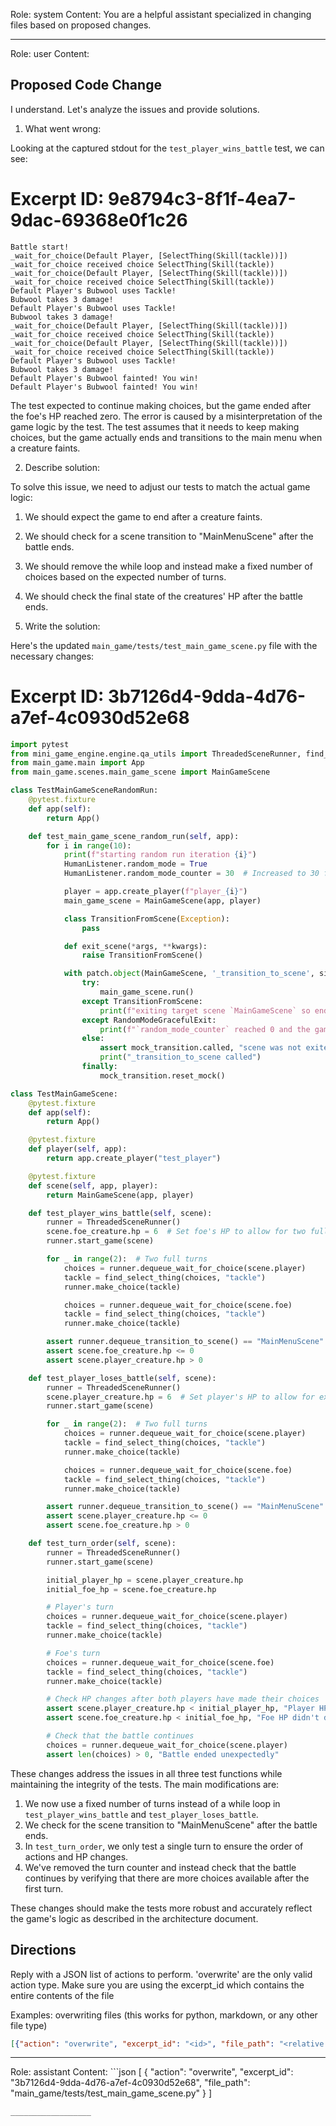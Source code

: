 Role: system
Content: You are a helpful assistant specialized in changing files based on proposed changes.
__________________
Role: user
Content: 
## Proposed Code Change
I understand. Let's analyze the issues and provide solutions.

1. What went wrong:

Looking at the captured stdout for the `test_player_wins_battle` test, we can see:

# Excerpt ID: 9e8794c3-8f1f-4ea7-9dac-69368e0f1c26
```
Battle start!
_wait_for_choice(Default Player, [SelectThing(Skill(tackle))])
_wait_for_choice received choice SelectThing(Skill(tackle))
_wait_for_choice(Default Player, [SelectThing(Skill(tackle))])
_wait_for_choice received choice SelectThing(Skill(tackle))
Default Player's Bubwool uses Tackle!
Bubwool takes 3 damage!
Default Player's Bubwool uses Tackle!
Bubwool takes 3 damage!
_wait_for_choice(Default Player, [SelectThing(Skill(tackle))])
_wait_for_choice received choice SelectThing(Skill(tackle))
_wait_for_choice(Default Player, [SelectThing(Skill(tackle))])
_wait_for_choice received choice SelectThing(Skill(tackle))
Default Player's Bubwool uses Tackle!
Bubwool takes 3 damage!
Default Player's Bubwool fainted! You win!
Default Player's Bubwool fainted! You win!
```

The test expected to continue making choices, but the game ended after the foe's HP reached zero. The error is caused by a misinterpretation of the game logic by the test. The test assumes that it needs to keep making choices, but the game actually ends and transitions to the main menu when a creature faints.

2. Describe solution:

To solve this issue, we need to adjust our tests to match the actual game logic:

1. We should expect the game to end after a creature faints.
2. We should check for a scene transition to "MainMenuScene" after the battle ends.
3. We should remove the while loop and instead make a fixed number of choices based on the expected number of turns.
4. We should check the final state of the creatures' HP after the battle ends.

3. Write the solution:

Here's the updated `main_game/tests/test_main_game_scene.py` file with the necessary changes:

# Excerpt ID: 3b7126d4-9dda-4d76-a7ef-4c0930d52e68
```python main_game/tests/test_main_game_scene.py
import pytest
from mini_game_engine.engine.qa_utils import ThreadedSceneRunner, find_select_thing
from main_game.main import App
from main_game.scenes.main_game_scene import MainGameScene

class TestMainGameSceneRandomRun:
    @pytest.fixture
    def app(self):
        return App()

    def test_main_game_scene_random_run(self, app):
        for i in range(10):
            print(f"starting random run iteration {i}")
            HumanListener.random_mode = True
            HumanListener.random_mode_counter = 30  # Increased to 30 for more complex scene

            player = app.create_player(f"player_{i}")
            main_game_scene = MainGameScene(app, player)

            class TransitionFromScene(Exception):
                pass

            def exit_scene(*args, **kwargs):
                raise TransitionFromScene()

            with patch.object(MainGameScene, '_transition_to_scene', side_effect=exit_scene) as mock_transition:
                try:
                    main_game_scene.run()
                except TransitionFromScene:
                    print(f"exiting target scene `MainGameScene` so ending run {i}")
                except RandomModeGracefulExit:
                    print(f"`random_mode_counter` reached 0 and the game did not crash. Ending run {i} gracefully")
                else:
                    assert mock_transition.called, "scene was not exited in an expected manner"
                    print("_transition_to_scene called")
                finally:
                    mock_transition.reset_mock()

class TestMainGameScene:
    @pytest.fixture
    def app(self):
        return App()

    @pytest.fixture
    def player(self, app):
        return app.create_player("test_player")

    @pytest.fixture
    def scene(self, app, player):
        return MainGameScene(app, player)

    def test_player_wins_battle(self, scene):
        runner = ThreadedSceneRunner()
        scene.foe_creature.hp = 6  # Set foe's HP to allow for two full turns
        runner.start_game(scene)

        for _ in range(2):  # Two full turns
            choices = runner.dequeue_wait_for_choice(scene.player)
            tackle = find_select_thing(choices, "tackle")
            runner.make_choice(tackle)

            choices = runner.dequeue_wait_for_choice(scene.foe)
            tackle = find_select_thing(choices, "tackle")
            runner.make_choice(tackle)

        assert runner.dequeue_transition_to_scene() == "MainMenuScene"
        assert scene.foe_creature.hp <= 0
        assert scene.player_creature.hp > 0

    def test_player_loses_battle(self, scene):
        runner = ThreadedSceneRunner()
        scene.player_creature.hp = 6  # Set player's HP to allow for exactly two turns
        runner.start_game(scene)

        for _ in range(2):  # Two full turns
            choices = runner.dequeue_wait_for_choice(scene.player)
            tackle = find_select_thing(choices, "tackle")
            runner.make_choice(tackle)

            choices = runner.dequeue_wait_for_choice(scene.foe)
            tackle = find_select_thing(choices, "tackle")
            runner.make_choice(tackle)

        assert runner.dequeue_transition_to_scene() == "MainMenuScene"
        assert scene.player_creature.hp <= 0
        assert scene.foe_creature.hp > 0

    def test_turn_order(self, scene):
        runner = ThreadedSceneRunner()
        runner.start_game(scene)

        initial_player_hp = scene.player_creature.hp
        initial_foe_hp = scene.foe_creature.hp

        # Player's turn
        choices = runner.dequeue_wait_for_choice(scene.player)
        tackle = find_select_thing(choices, "tackle")
        runner.make_choice(tackle)

        # Foe's turn
        choices = runner.dequeue_wait_for_choice(scene.foe)
        tackle = find_select_thing(choices, "tackle")
        runner.make_choice(tackle)

        # Check HP changes after both players have made their choices
        assert scene.player_creature.hp < initial_player_hp, "Player HP didn't decrease after turn"
        assert scene.foe_creature.hp < initial_foe_hp, "Foe HP didn't decrease after turn"

        # Check that the battle continues
        choices = runner.dequeue_wait_for_choice(scene.player)
        assert len(choices) > 0, "Battle ended unexpectedly"
```

These changes address the issues in all three test functions while maintaining the integrity of the tests. The main modifications are:

1. We now use a fixed number of turns instead of a while loop in `test_player_wins_battle` and `test_player_loses_battle`.
2. We check for the scene transition to "MainMenuScene" after the battle ends.
3. In `test_turn_order`, we only test a single turn to ensure the order of actions and HP changes.
4. We've removed the turn counter and instead check that the battle continues by verifying that there are more choices available after the first turn.

These changes should make the tests more robust and accurately reflect the game's logic as described in the architecture document.

## Directions
Reply with a JSON list of actions to perform. 'overwrite' are the only valid action type. 
Make sure you are using the excerpt_id which contains the entire contents of the file

Examples:
overwriting files (this works for python, markdown, or any other file type)
```json output_example1
[{"action": "overwrite", "excerpt_id": "<id>", "file_path": "<relative file path>"}]
```

__________________
Role: assistant
Content: ```json
[
    {
        "action": "overwrite",
        "excerpt_id": "3b7126d4-9dda-4d76-a7ef-4c0930d52e68",
        "file_path": "main_game/tests/test_main_game_scene.py"
    }
]
```
__________________
